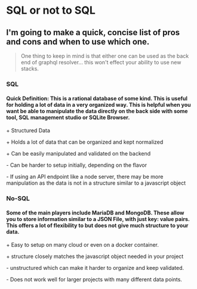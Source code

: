 # SQL or not to SQL

## I'm going to make a quick, concise list of pros and cons and when to use which one.

> One thing to keep in mind is that either one can be used as the back end of graphql resolver... this won't effect your ability to use new stacks.

### SQL

#### Quick Definition: This is a rational database of some kind. This is useful for holding a lot of data in a very organized way. This is helpful when you want be able to manipulate the data directly on the back side with some tool, SQL management studio or SQLite Browser.

\+ Structured Data

\+ Holds a lot of data that can be organized and kept normalized

\+ Can be easily manipulated and validated on the backend

\- Can be harder to setup initially, depending on the flavor

\- If using an API endpoint like a node server, there may be more manipulation as the data is not in a structure similar to a javascript object

### No-SQL

#### Some of the main players include MariaDB and MongoDB. These allow you to store information similar to a JSON File, with just key: value pairs. This offers a lot of flexibility to but does not give much structure to your data.

\+ Easy to setup on many cloud or even on a docker container.

\+ structure closely matches the javascript object needed in your project

\- unstructured which can make it harder to organize and keep validated.

\- Does not work well for larger projects with many different data points.

